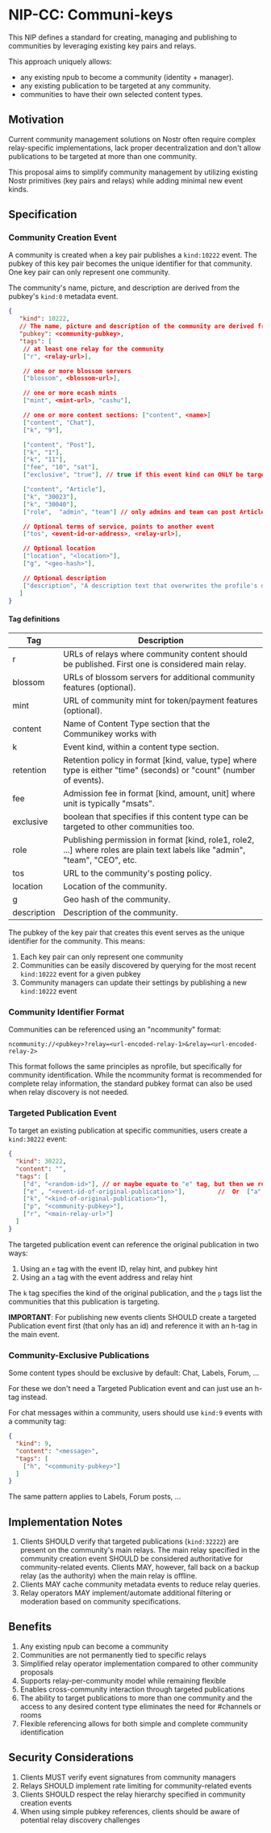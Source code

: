 # NIP-CC: Communi-keys

This NIP defines a standard for creating, managing and publishing to communities by leveraging existing key pairs and relays.   

This approach uniquely allows:  

* any existing npub to become a community (identity + manager). 
* any existing publication to be targeted at any community. 
* communities to have their own selected content types. 

## Motivation

Current community management solutions on Nostr often require complex relay-specific implementations, lack proper decentralization and don't allow publications to be targeted at more than one community. 

This proposal aims to simplify community management by utilizing existing Nostr primitives (key pairs and relays) while adding minimal new event kinds.

## Specification

### Community Creation Event

A community is created when a key pair publishes a `kind:10222` event. The pubkey of this key pair becomes the unique identifier for that community. One key pair can only represent one community.

The community's name, picture, and description are derived from the pubkey's `kind:0` metadata event.

```json
{
   "kind": 10222,
   // The name, picture and description of the community are derived from the pubkey's kind 0
   "pubkey": <community-pubkey>,
   "tags": [
    // at least one relay for the community
    ["r", <relay-url>],

    // one or more blossom servers
    ["blossom", <blossom-url>],

    // one or more ecash mints
    ["mint", <mint-url>, "cashu"],

    // one or more content sections: ["content", <name>]
    ["content", "Chat"],
    ["k", "9"],

    ["content", "Post"],
    ["k", "1"],
    ["k", "11"],
    ["fee", "10", "sat"],
    ["exclusive", "true"], // true if this event kind can ONLY be targeted to this community, not others

    ["content", "Article"],
    ["k", "30023"],
    ["k", "30040"],
    ["role",  "admin", "team"] // only admins and team can post Articles

    // Optional terms of service, points to another event
    ["tos", <event-id-or-address>, <relay-url>],

    // Optional location
    ["location", "<location>"],
    ["g", "<geo-hash>"],

    // Optional description
    ["description", "A description text that overwrites the profile's description, if needed"],
   ]
}
```

#### Tag definitions

| Tag | Description |
|-----|-------------|
| r | URLs of relays where community content should be published. First one is considered main relay. |
| blossom | URLs of blossom servers for additional community features (optional). |
| mint | URL of community mint for token/payment features (optional). |
| content | Name of Content Type section that the Communikey works with |
| k | Event kind, within a content type section. |
| retention | Retention policy in format [kind, value, type] where type is either "time" (seconds) or "count" (number of events). |
| fee | Admission fee in format [kind, amount, unit] where unit is typically "msats". |
| exclusive | boolean that specifies if this content type can be targeted to other communities too. |
| role | Publishing permission in format [kind, role1, role2, ...] where roles are plain text labels like "admin", "team", "CEO", etc. |
| tos | URL to the community's posting policy. |
| location | Location of the community. |
| g | Geo hash of the community. |
| description | Description of the community. |

The pubkey of the key pair that creates this event serves as the unique identifier for the community. This means:

1. Each key pair can only represent one community
2. Communities can be easily discovered by querying for the most recent `kind:10222` event for a given pubkey
3. Community managers can update their settings by publishing a new `kind:10222` event

### Community Identifier Format

Communities can be referenced using an "ncommunity" format:

```
ncommunity://<pubkey>?relay=<url-encoded-relay-1>&relay=<url-encoded-relay-2>
```

This format follows the same principles as nprofile, but specifically for community identification. While the ncommunity format is recommended for complete relay information, the standard pubkey format can also be used when relay discovery is not needed.

### Targeted Publication Event

To target an existing publication at specific communities, users create a `kind:30222` event:

```json
{
  "kind": 30222,
  "content": "",
  "tags": [
    ["d", "<random-id>"], // or maybe equate to "e" tag, but then we run into trouble for the "a" tags
    ["e" , "<event-id-of-original-publication>"],         //  Or  ["a" , "<event-id-of-original-publication>"]       
    ["k", "<kind-of-original-publication>"],
    ["p", "<community-pubkey>"],
    ["r", "<main-relay-url>"]
  ]
}
```

The targeted publication event can reference the original publication in two ways:
1. Using an `e` tag with the event ID, relay hint, and pubkey hint
2. Using an `a` tag with the event address and relay hint

The `k` tag specifies the kind of the original publication, and the `p` tags list the communities that this publication is targeting.

**IMPORTANT**: For publishing new events clients SHOULD create a targeted Publication event first (that only has an id) and reference it with an h-tag in the main event.

### Community-Exclusive Publications 

Some content types should be exclusive by default: Chat, Labels, Forum, ...

For these we don't need a Targeted Publication event and can just use an h-tag instead. 

For chat messages within a community, users should use `kind:9` events with a community tag:

```json
{
  "kind": 9,
  "content": "<message>",
  "tags": [
    ["h", "<community-pubkey>"]
  ]
}
```

The same pattern applies to Labels, Forum posts, ... 

## Implementation Notes

1. Clients SHOULD verify that targeted publications (`kind:32222`) are present on the community's main relays. The main relay specified in the community creation event SHOULD be considered authoritative for community-related events. Clients MAY, however, fall back on a backup relay (as the authority) when the main relay is offline.
2. Clients MAY cache community metadata events to reduce relay queries.
3. Relay operators MAY implement/automate additional filtering or moderation based on community specifications.

## Benefits

1. Any existing npub can become a community
2. Communities are not permanently tied to specific relays
3. Simplified relay operator implementation compared to other community proposals
4. Supports relay-per-community model while remaining flexible
5. Enables cross-community interaction through targeted publications
6. The ability to target publications to more than one community and the access to any desired content type eliminates the need for #channels or rooms
7. Flexible referencing allows for both simple and complete community identification

## Security Considerations

1. Clients MUST verify event signatures from community managers
2. Relays SHOULD implement rate limiting for community-related events
3. Clients SHOULD respect the relay hierarchy specified in community creation events
4. When using simple pubkey references, clients should be aware of potential relay discovery challenges


